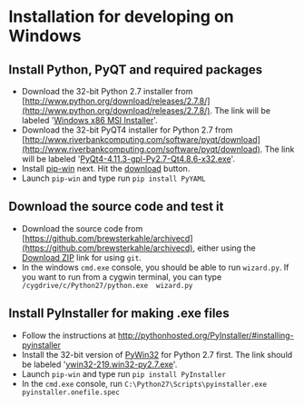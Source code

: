 # Installation for developing on Windows

## Install Python, PyQT and required packages

- Download the 32-bit Python 2.7 installer from [http://www.python.org/download/releases/2.7.8/](http://www.python.org/download/releases/2.7.8/). The link will be labeled '[Windows x86 MSI Installer](http://www.python.org/ftp/python/2.7.8/python-2.7.8.msi)'.
- Download the 32-bit PyQT4 installer for Python 2.7 from [http://www.riverbankcomputing.com/software/pyqt/download](http://www.riverbankcomputing.com/software/pyqt/download). The link will be labeled '[PyQt4-4.11.3-gpl-Py2.7-Qt4.8.6-x32.exe](http://sourceforge.net/projects/pyqt/files/PyQt4/PyQt-4.11.3/PyQt4-4.11.3-gpl-Py2.7-Qt4.8.6-x32.exe)'.
- Install [pip-win](https://sites.google.com/site/pydatalog/python/pip-for-windows) next. Hit the [download](https://bitbucket.org/pcarbonn/pipwin/downloads/pip-Win_1.7.exe) button.
- Launch `pip-win` and type run `pip install PyYAML`

## Download the source code and test it

- Download the source code from [https://github.com/brewsterkahle/archivecd](https://github.com/brewsterkahle/archivecd), either using the [Download ZIP](https://github.com/brewsterkahle/archivecd/archive/master.zip) link for using `git`.
- In the windows `cmd.exe` console, you should be able to run `wizard.py`. If you want to run from a cygwin terminal, you can type ` /cygdrive/c/Python27/python.exe  wizard.py`

## Install PyInstaller for making .exe files

- Follow the instructions at http://pythonhosted.org/PyInstaller/#installing-pyinstaller
- Install the 32-bit version of [PyWin32](http://sourceforge.net/projects/pywin32/files/pywin32/) for Python 2.7 first. The link should be labeled '[ywin32-219.win32-py2.7.exe](http://sourceforge.net/projects/pywin32/files/pywin32/Build%20219/pywin32-219.win32-py2.7.exe/download)'.
- Launch `pip-win` and type run `pip install PyInstaller`
- In the `cmd.exe` console, run `C:\Python27\Scripts\pyinstaller.exe pyinstaller.onefile.spec`